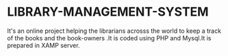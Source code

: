 # LIBRARY-MANAGEMENT-SYSTEM
It's an online project helping the librarians acrosss the world to keep a track of the books and the book-owners .It is coded using PHP and Mysql.It is prepared in XAMP server.
